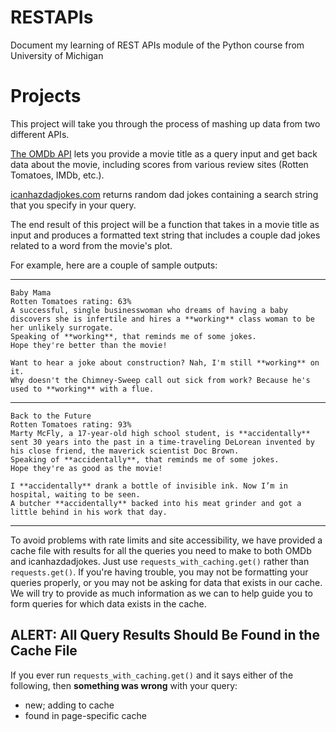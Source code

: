# RESTAPIs
Document my learning of REST APIs module of the Python course from University of Michigan

# Projects

This project will take you through the process of mashing up data from two different APIs.  

[The OMDb API](https://www.omdbapi.com/) lets you provide a movie title as a query input and get back data about the movie, including scores from various review sites (Rotten Tomatoes, IMDb, etc.).

[icanhazdadjokes.com](https://icanhazdadjoke.com/) returns random dad jokes containing a search string that you specify in your query.

The end result of this project will be a function that takes in a movie title as input and produces a formatted text string that includes a couple dad jokes related to a word from the movie's plot.

For example, here are a couple of sample outputs:

---

```
Baby Mama
Rotten Tomatoes rating: 63%
A successful, single businesswoman who dreams of having a baby discovers she is infertile and hires a **working** class woman to be her unlikely surrogate.
Speaking of **working**, that reminds me of some jokes.
Hope they're better than the movie!

Want to hear a joke about construction? Nah, I'm still **working** on it.
Why doesn't the Chimney-Sweep call out sick from work? Because he's used to **working** with a flue.
```

---

```
Back to the Future
Rotten Tomatoes rating: 93%
Marty McFly, a 17-year-old high school student, is **accidentally** sent 30 years into the past in a time-traveling DeLorean invented by his close friend, the maverick scientist Doc Brown.
Speaking of **accidentally**, that reminds me of some jokes.
Hope they're as good as the movie!

I **accidentally** drank a bottle of invisible ink. Now I’m in hospital, waiting to be seen.
A butcher **accidentally** backed into his meat grinder and got a little behind in his work that day.
```
---


To avoid problems with rate limits and site accessibility, we have provided a cache file with results for all the queries you need to make to both OMDb and icanhazdadjokes. Just use `requests_with_caching.get()` rather than `requests.get()`. If you're having trouble, you may not be formatting your queries properly, or you may not be asking for data that exists in our cache. We will try to provide as much information as we can to help guide you to form queries for which data exists in the cache.

## ALERT: All Query Results Should Be Found in the Cache File
If you ever run `requests_with_caching.get()` and it says either of the following, then **something was wrong** with your query:
- new; adding to cache
- found in page-specific cache
